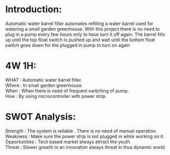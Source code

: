 # Introduction: 
Automatic water barrel filler automates refilling a water barrel used for watering a small garden greenhouse. With this project there is no need to plug in a pump every few hours only to have turn it off again. The barrel fills up until the top float switch is pushed up and wait until the bottom float switch goes down for the plugged in pump to turn on again

# 4W 1H:

WHAT : Automatic water barrel filler.  
Where : In small garden greenhouse.  
When : When there is need of frequent switching of pump.  
How : By using microcontroller with power strip.

# SWOT Analysis: 
 
 Strength : The system is reliable . There is no need of manual operation.  
 Weakness : Make sure the power strip is not plugged in while working on it.  
 Opportunities : Tech based market always attract the youth  
 Threat : Slower growth in an innovation always threat in thus dynamic world
 
 
